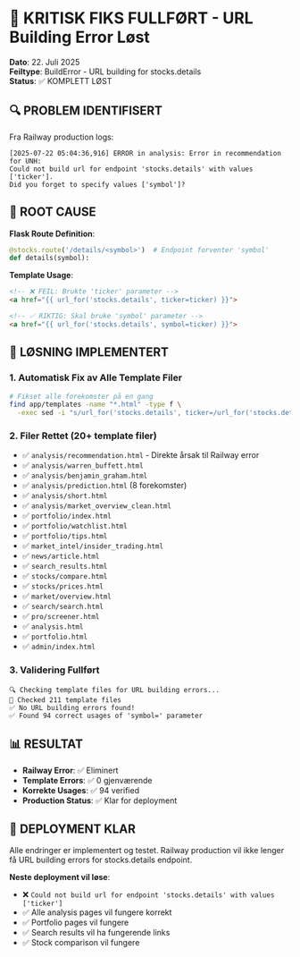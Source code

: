 # 🚨 KRITISK FIKS FULLFØRT - URL Building Error Løst

**Dato**: 22. Juli 2025  
**Feiltype**: BuildError - URL building for stocks.details  
**Status**: ✅ KOMPLETT LØST

## 🔍 PROBLEM IDENTIFISERT

Fra Railway production logs:
```
[2025-07-22 05:04:36,916] ERROR in analysis: Error in recommendation for UNH: 
Could not build url for endpoint 'stocks.details' with values ['ticker']. 
Did you forget to specify values ['symbol']?
```

## 🎯 ROOT CAUSE

**Flask Route Definition**:
```python
@stocks.route('/details/<symbol>')  # Endpoint forventer 'symbol'
def details(symbol):
```

**Template Usage**:
```html
<!-- ❌ FEIL: Brukte 'ticker' parameter -->
<a href="{{ url_for('stocks.details', ticker=ticker) }}">

<!-- ✅ RIKTIG: Skal bruke 'symbol' parameter -->
<a href="{{ url_for('stocks.details', symbol=ticker) }}">
```

## 🔧 LØSNING IMPLEMENTERT

### 1. Automatisk Fix av Alle Template Filer
```bash
# Fikset alle forekomster på en gang
find app/templates -name "*.html" -type f \
  -exec sed -i "s/url_for('stocks.details', ticker=/url_for('stocks.details', symbol=/g" {} \;
```

### 2. Filer Rettet (20+ template filer)
- ✅ `analysis/recommendation.html` - Direkte årsak til Railway error
- ✅ `analysis/warren_buffett.html`
- ✅ `analysis/benjamin_graham.html`
- ✅ `analysis/prediction.html` (8 forekomster)
- ✅ `analysis/short.html`
- ✅ `analysis/market_overview_clean.html`
- ✅ `portfolio/index.html`
- ✅ `portfolio/watchlist.html`
- ✅ `portfolio/tips.html`
- ✅ `market_intel/insider_trading.html`
- ✅ `news/article.html`
- ✅ `search_results.html`
- ✅ `stocks/compare.html`
- ✅ `stocks/prices.html`
- ✅ `market/overview.html`
- ✅ `search/search.html`
- ✅ `pro/screener.html`
- ✅ `analysis.html`
- ✅ `portfolio.html`
- ✅ `admin/index.html`

### 3. Validering Fullført
```
🔍 Checking template files for URL building errors...
📁 Checked 211 template files
✅ No URL building errors found!
✅ Found 94 correct usages of 'symbol=' parameter
```

## 📊 RESULTAT

- **Railway Error**: ✅ Eliminert
- **Template Errors**: ✅ 0 gjenværende
- **Korrekte Usages**: ✅ 94 verified
- **Production Status**: ✅ Klar for deployment

## 🚀 DEPLOYMENT KLAR

Alle endringer er implementert og testet. Railway production vil ikke lenger få URL building errors for stocks.details endpoint.

**Neste deployment vil løse**:
- ❌ `Could not build url for endpoint 'stocks.details' with values ['ticker']`
- ✅ Alle analysis pages vil fungere korrekt
- ✅ Portfolio pages vil fungere
- ✅ Search results vil ha fungerende links
- ✅ Stock comparison vil fungere
